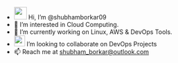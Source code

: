 - <img src="https://github.com/TheDudeThatCode/TheDudeThatCode/blob/master/Assets/Hi.gif" width="29px"> Hi, I’m @shubhamborkar09
- 👀 I’m interested in Cloud Computing.
- 🌱 I’m currently working on Linux, AWS & DevOps Tools.
- <img src="https://github.com/TheDudeThatCode/TheDudeThatCode/blob/master/Assets/Handshake.gif" width="25px"> I’m looking to collaborate on DevOps Projects
- 📫 Reach me at shubham_borkar@outlook.com

<!---
Shubhamborkar909/Shubhamborkar909 is a ✨ special ✨ repository because its `README.md` (this file) appears on your GitHub profile.
You can click the Preview link to take a look at your changes.
--->
